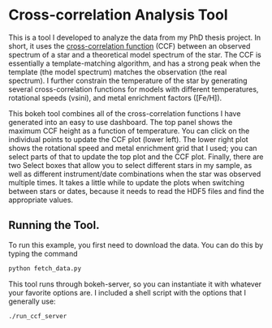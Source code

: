 # Cross-correlation Analysis Tool

This is a tool I developed to analyze the data from my PhD thesis project. In short, it uses the [cross-correlation function](https://en.wikipedia.org/wiki/Cross-correlation) (CCF) between an observed spectrum of a star and a theoretical model spectrum of the star. The CCF is essentially a template-matching algorithm, and has a strong peak when the template (the model spectrum) matches the observation (the real spectrum). I further constrain the temperature of the star by generating several cross-correlation functions for models with different temperatures, rotational speeds (vsini), and metal enrichment factors ([Fe/H]). 

This bokeh tool combines all of the cross-correlation functions I have generated into an easy to use dashboard. The top panel shows the maximum CCF height as a function of temperature. You can click on the individual points to update the CCF plot (lower left). The lower right plot shows the rotational speed and metal enrichment grid that I used; you can select parts of that to update the top plot and the CCF plot. Finally, there are two Select boxes that allow you to select different stars in my sample, as well as different instrument/date combinations when the star was observed multiple times. It takes a little while to update the plots when switching between stars or dates, because it needs to read the HDF5 files and find the appropriate values.

## Running the Tool.

To run this example, you first need to download the data. You can do this by typing the command

```python
python fetch_data.py
```

This tool runs through bokeh-server, so you can instantiate it with whatever your favorite options are. I included a shell script with the options that I generally use:

```bash
./run_ccf_server
```


